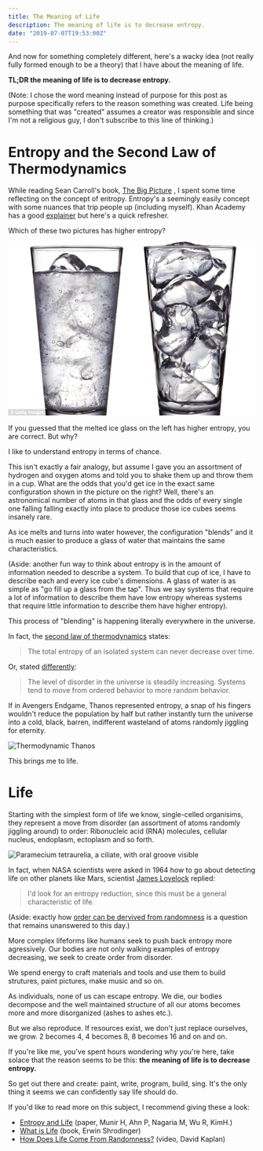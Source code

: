 ```yaml
---
title: The Meaning of Life
description: The meaning of life is to decrease entropy.
date: "2019-07-07T19:53:00Z"
---
```


And now for something completely different, here's a wacky idea (not really
fully formed enough to be a theory) that I have about the meaning of life.

**TL;DR the meaning of life is to decrease entropy.**

(Note: I chose the word meaning instead of purpose for this post as purpose
specifically refers to the reason something was created. Life being something
that was "created" assumes a creator was responsible and since I'm not a
religious guy, I don't subscribe to this line of thinking.)

# Entropy and the Second Law of Thermodynamics

While reading Sean Carroll's book, [The Big Picture](https://www.amazon.com/gp/product/1101984252/ref=dbs_a_def_rwt_bibl_vppi_i1)
, I spent some time reflecting on the concept of entropy. Entropy's
a seemingly easily concept with some nuances that trip people up (including
myself). Khan Academy has a good [explainer](https://www.khanacademy.org/science/biology/energy-and-enzymes/the-laws-of-thermodynamics/v/introduction-to-entropy) but here's a quick refresher.

Which of these two pictures has higher entropy?

![Glass of water and glass of ice](glass-of-water-glass-of-ice.png)

If you guessed that the melted ice glass on the left has higher entropy, you are
correct. But why?

I like to understand entropy in terms of chance.

This isn't exactly a fair
analogy, but assume I gave you an assortment of hydrogen and oxygen atoms and
told you to shake them up and throw them in a cup. What are the odds that you'd
get ice in the exact same configuration shown in the picture on the right?
Well, there's an astronomical number of atoms in that glass and the odds of
every single one falling falling exactly into place to produce those ice cubes
seems insanely rare.

As ice melts and turns into water however, the configuration "blends" and it is
much easier to produce a glass of water that maintains the same characteristics.

(Aside: another fun way to think about entropy is in the amount of information
needed to describe a system. To build that cup of ice, I have to describe each
and every ice cube's dimensions. A glass of water is as simple as
"go fill up a glass from the tap". Thus we say systems that require a lot of
information to describe them have low entropy whereas systems that require
little information to describe them have higher entropy).

This process of "blending" is happening literally everywhere in the universe.

In fact, the [second law of thermodynamics](https://en.wikipedia.org/wiki/Second_law_of_thermodynamics) states:

> The total entropy of an isolated system can never decrease over time.

Or, stated [differently](http://physics.bu.edu/~duffy/py105/Secondlaw.html):

> The level of disorder in the universe is steadily increasing. Systems tend to
> move from ordered behavior to more random behavior.

If in Avengers Endgame, Thanos represented entropy, a snap of his fingers
wouldn't reduce the population by half but rather instantly turn the universe
into a cold, black, barren, indifferent wasteland of atoms randomly jiggling for
eternity.

![Thermodynamic Thanos](https://cdn3.movieweb.com/i/article/lBzyCahFfuBqwD8hG4i72GO5PaeJ9i/798:50/Infinity-War-Decimation-Thanos-Scientific-Real-Life-Effects.jpg)

This brings me to life.

# Life

Starting with the simplest form of life we know, single-celled organisims, they
represent a move from disorder (an assortment of atoms randomly jiggling around)
to order: Ribonucleic acid (RNA) molecules, cellular nucleus, endoplasm, ectoplasm
and so forth.

![Paramecium tetraurelia, a ciliate, with oral groove visible](https://upload.wikimedia.org/wikipedia/commons/4/4c/Paramecia_tetraurelia.jpeg)

In fact, when NASA scientists were asked in 1964 how to go about detecting life
on other planets like Mars, scientist [James Lovelock](https://en.wikipedia.org/wiki/James_Lovelock)
replied:

> I'd look for an entropy reduction, since this must be a general characteristic
> of life.

(Aside: exactly how [order can be dervived from randomness](https://www.youtube.com/watch?v=k9QYtbjzjAw)
is a question that remains unanswered to this day.)

More complex lifeforms like humans seek to push back entropy more agressively.
Our bodies are not only walking examples of entropy decreasing, we seek to
create order from disorder.

We spend energy to craft materials and tools and use them to build strutures,
paint pictures, make music and so on.

As individuals, none of us can escape entropy. We die, our bodies decompose and
the well maintained structure of all our atoms becomes more and more
disorganized (ashes to ashes etc.).

But we also reproduce. If resources exist, we don't just replace ourselves, we grow.
2 becomes 4, 4 becomes 8, 8 becomes 16 and on and on.

If you're like me, you've spent hours wondering why you're here, take solace that
the reason seems to be this: **the meaning of life is to decrease entropy.**

So get out there and create: paint, write, program, build, sing. It's the only
thing it seems we can confidently say life should do.

If you'd like to read more on this subject, I recommend giving these a look:

- [Entropy and Life](<http://www.physics.mcgill.ca/~hilke/181/projects/EntropyandLife%20(final).pdf>) (paper, Munir H, Ahn P, Nagaria M, Wu R, Kim​​H.)
- [What is Life](http://www.whatislife.ie/downloads/What-is-Life.pdf) (book, Erwin Shrodinger)
- [How Does Life Come From Randomness?](https://www.youtube.com/watch?v=k9QYtbjzjAw) (video, David Kaplan)
